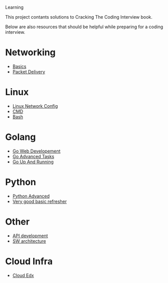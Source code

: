Learning

This project contants solutions to Cracking The Coding Interview book.

Below are also resources that should be helpful while preparing for a coding interview.

# Networking
* [Basics](https://www.lynda.com/Windows-Server-tutorials/Foundations-Networking-Networking-Basics/408231-2.html)
* [Packet Delivery](https://www.lynda.com/iP-tutorials/Exploring-Packet-Delivery-Process/184146-2.html)

# Linux
* [Linux Network Config](https://www.lynda.com/Linux-tutorials/Linux-Network-Configuration/530434-2.html)
* [CMD](https://www.lynda.com/Linux-tutorials/Learn-Linux-Command-Line-Basics/435539-2.html)
* [Bash](https://www.lynda.com/Linux-tutorials/Linux-Bash-Shell-Scripts/504429-2.html?srchtrk=index%3a20%0alinktypeid%3a2%0aq%3alinux+command+line%0apage%3a1%0as%3arelevance%0asa%3atrue%0aproducttypeid%3a2)

# Golang
* [Go Web Developement](https://www.lynda.com/Go-tutorials/Go-Web-Development/516402-2.html?srchtrk=index%3a2%0alinktypeid%3a2%0aq%3agolang%0apage%3a1%0as%3arelevance%0asa%3atrue%0aproducttypeid%3a2#tab)
* [Go Advanced Tasks](https://www.lynda.com/Go-tutorials/Code-Clinic-Go/439416-2.html?srchtrk=index%3a6%0alinktypeid%3a2%0aq%3agolang%0apage%3a1%0as%3arelevance%0asa%3atrue%0aproducttypeid%3a2)
* [Go Up And Running](https://www.lynda.com/Go-tutorials/Up-Running-Go/412378-2.html?srchtrk=index%3a6%0alinktypeid%3a2%0aq%3agolang%0apage%3a2%0as%3arelevance%0asa%3atrue%0aproducttypeid%3a2)

# Python
* [Python Advanced](https://www.lynda.com/Python-tutorials/Code-Clinic-Python/163752-2.html)
* [Very good basic refresher](https://www.codementor.io/sheena/essential-python-interview-questions-du107ozr6)

# Other
* [API development](https://www.udacity.com/course/designing-restful-apis--ud388)
* [SW architecture](https://www.udacity.com/course/software-architecture-design--ud821)

# Cloud Infra
* [Cloud Edx](https://www.edx.org/course/introduction-cloud-infrastructure-linuxfoundationx-lfs151-x)
